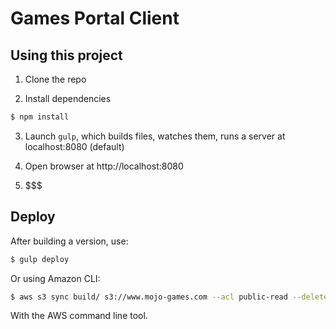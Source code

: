 Games Portal Client
=====================

## Using this project

1. Clone the repo

2. Install dependencies
```bash
$ npm install
```
3. Launch `gulp`, which builds files, watches them, runs a server at localhost:8080 (default)

4. Open browser at http://localhost:8080

5. $$$

## Deploy

After building a version, use:

```bash
$ gulp deploy
```

Or using Amazon CLI:

```bash
$ aws s3 sync build/ s3://www.mojo-games.com --acl public-read --delete --size-only
```

With the AWS command line tool.
